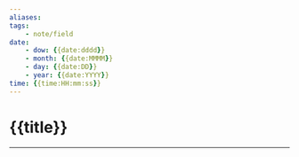 ```yaml
---
aliases: 
tags: 
    - note/field
date: 
    - dow: {{date:dddd}}
    - month: {{date:MMMM}}
    - day: {{date:DD}}
    - year: {{date:YYYY}}
time: {{time:HH:mm:ss}}
---
```

# {{title}}
---

